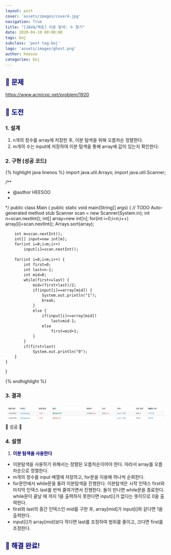 ```yaml
---
layout: post
cover: 'assets/images/cover4.jpg'
navigation: True
title: "[JAVA/백준] 이분 탐색: 수 찾기"
date: 2020-04-10 00:00:00
tags: boj
subclass: 'post tag-boj'
logo: 'assets/images/ghost.png'
author: heesoo
categories: boj
---
```

## <span style="color:navy">👀 문제</span>
<https://www.acmicpc.net/problem/1920>

## <span style="color:navy">👊 도전</span>

### 1. 설계
1. n개의 정수를 array에 저장한 후, 이분 탐색을 위해 오름차순 정렬한다.
2. m개의 수는 input에 저장하여 이분 탐색을 통해 array에 값이 있는지 확인한다.

### 2. 구현 (성공 코드)
{% highlight java linenos %}
import java.util.Arrays;
import java.util.Scanner;

/**
 * @author HEESOO
 *
 */
public class Main {
	public static void main(String[] args) {
		// TODO Auto-generated method stub
		Scanner scan = new Scanner(System.in);
		int n=scan.nextInt();
		int[] array=new int[n];
		for(int i=0;i<n;i++)
			array[i]=scan.nextInt();
		Arrays.sort(array);
		
		int m=scan.nextInt();
		int[] input=new int[m];
		for(int i=0;i<m;i++)
			input[i]=scan.nextInt();
		
		for(int i=0;i<m;i++) {
			int first=0;
			int last=n-1;
			int mid=0;
			while(first<=last) {
				mid=(first+last)/2;
				if(input[i]==array[mid]) {
					System.out.println("1");
					break;
				}
				else {
					if(input[i]<=array[mid]) 
						last=mid-1;
					else
						first=mid+1;
				}
			}
			if(first>last)
				System.out.println("0");
		}
	}
}

 {% endhighlight %}

### 3. 결과
![실행결과](./assets/images/200410_2.PNG)
🤟 성공 🤟 

### 4. 설명
1. **<span style="color:navy">이분 탐색을 사용한다</span>**
- 이분탐색을 사용하기 위해서는 정렬된 오름차순이어야 한다. 따라서 array를 오름차순으로 정렬한다.
- m개의 정수를 input 배열에 저장하고, for문을 이용해 하나씩 순회한다.
- for문안에서 while문을 돌려 이분탐색을 진행한다. 이분탐색은 시작 인덱스 first와 마지막 인덱스 last를 반씩 줄여가면서 진행한다. 둘이 만나면 while문을 종료한다. while문이 끝날 때 까지 1을 출력하지 못한다면 input[i]가 없다는 뜻이므로 0을 출력한다.
- first와 last의 중간 인덱스인 mid를 구한 후, array[mid]가 input[i]와 같다면 1을 출력한다. 
- input[i]가 array[mid]보다 작다면 last를 조정하여 범위를 줄이고, 크다면 first를 조정한다.

## <span style="color:navy">👏 해결 완료!</span>

